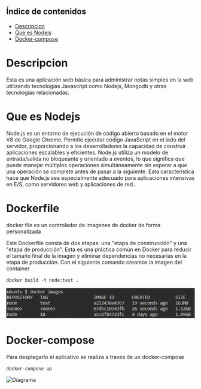 ## Índice de contenidos
* [Descripcion](#item1)
* [Que es Nodejs](#item2)
* [Docker-compose](#item3)

<a name="item1"></a>
# Descripcion

Esta es una aplicación web básica para administrar notas simples en la web utilizando tecnologías Javascript como Nodejs, Mongodb y otras tecnologías relacionadas.


<a name="item2"></a>
# Que es Nodejs

Node.js es un entorno de ejecución de código abierto basado en el motor V8 de Google Chrome. Permite ejecutar código JavaScript en el lado del servidor, proporcionando a los desarrolladores la capacidad de construir aplicaciones escalables y eficientes. Node.js utiliza un modelo de entrada/salida no bloqueante y orientado a eventos, lo que significa que puede manejar múltiples operaciones simultáneamente sin esperar a que una operación se complete antes de pasar a la siguiente. Esta característica hace que Node.js sea especialmente adecuado para aplicaciones intensivas en E/S, como servidores web y aplicaciones de red..

<a name="item3"></a>
# Dockerfile

docker file es un controlador de imagenes de docker de forma personalizada

Este Dockerfile consta de dos etapas: una "etapa de construcción" y una "etapa de producción". Esta es una práctica común en Docker para reducir el tamaño final de la imagen y eliminar dependencias no necesarias en la etapa de producción. Con el siguiente comando creamos la imagen del container

```
docker build -t node:test .
```

![Diagrama](https://github.com/Andherson333333/Docker/blob/main/Node.js/Imagenes/docker-2.PNG)

<a name="item4"></a>
# Docker-compose

Para desplegarlo el aplicativo se realiza a traves de un docker-compose

```
docker-compose up
```

![Diagrama]()
